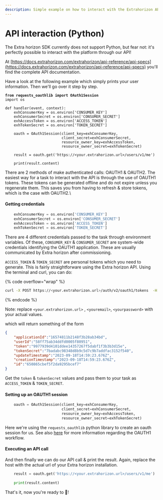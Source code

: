 ```yaml
---
description: Simple example on how to interact with the Extrahorizon API using python
---
```


# API interaction (Python)

The Extra horizon SDK currently does not support Python, but fear not: it's perfectly possible to interact with the platform through our API!&#x20;

At [https://docs.extrahorizon.com/extrahorizon/api-reference/api-specs](https://docs.extrahorizon.com/extrahorizon/api-reference/api-specs) you'll find the complete API documentation.

Have a look at  the following example which simply prints your user information. Then we'll go over it step by step.

<pre class="language-python" data-line-numbers><code class="lang-python"><strong>from requests_oauthlib import OAuth1Session
</strong>import os

def handler(event, context):
    exhConsumerKey = os.environ['CONSUMER_KEY']
    exhConsumerSecret = os.environ['CONSUMER_SECRET']
    exhAccessToken = os.environ['ACCESS_TOKEN']
    exhTokenSecret = os.environ['TOKEN_SECRET']

    oauth = OAuth1Session(client_key=exhConsumerKey,
                          client_secret=exhConsumerSecret,
                          resource_owner_key=exhAccessToken,
                          resource_owner_secret=exhTokenSecret)

    result = oauth.get('https://&#x3C;your.extrahorizon.url>/users/v1/me')
    
    print(result.content)
</code></pre>

There are 2 methods of make authenticated calls: OAUTH1 & OAUTH2. The easiest way for a task to interact with the API is through the use of OAUTH1 tokens. These tokens can be generated offline and do not expire unless you regenerate them. This saves you from having to refresh & store tokens, which is the case with OAUTH2.\


#### Getting credentials

```python
    exhConsumerKey = os.environ['CONSUMER_KEY']
    exhConsumerSecret = os.environ['CONSUMER_SECRET']
    exhAccessToken = os.environ['ACCESS_TOKEN']
    exhTokenSecret = os.environ['TOKEN_SECRET']
```

There are 4 different credentials passed to the task through environment variables. Of these, `CONSUMER_KEY` & `CONSUMER_SECRET` are system-wide credentials identifying the OAUTH1 application. These are usually communicated by Extra horizon after commissioning.

`ACCESS_TOKEN` & `TOKEN_SECRET` are personal tokens which you need to generate. This is fairly straightforware using the Extra horizon API. Using the terminal and curl, you can do:

{% code overflow="wrap" %}
```bash
curl -X POST https://<your.extrahorizon.url>/auth/v2/oauth1/tokens  -H 'Content-Type: application/json' -d '{ "email": "<youremail>", "password": "<yourpassword>" }'
```
{% endcode %}

Note: replace `<your.extrahorizon.url>` , `<youremail>`, `<yourpassword>` with your actual values.

which will return something of the form

```json
{
    "applicationId":"16574811b2148f3b28ab34bd",
    "userId":"58ff75ab34ddfd0005f80951",
    "token":"9977939d4101ddee14357267f5dabf1f3b3b3d15e",
    "tokenSecret":"7badabc98348d8b9c5d7c9b7addfac3152f540",
    "updateTimestamp":"2023-09-18T14:59:23.676Z",
    "creationTimestamp":"2023-09-18T14:59:23.676Z",
    "id":"650865cbef5f2da9295bcef7"
}
```

Get the `token` & `tokenSecret` values and pass them to your task as `ACCESS_TOKEN` & `TOKEN_SECRET`.&#x20;

#### Setting up an OAUTH1 session

```python
    oauth = OAuth1Session(client_key=exhConsumerKey,
                          client_secret=exhConsumerSecret,
                          resource_owner_key=exhAccessToken,
                          resource_owner_secret=exhTokenSecret)
```

Here we're using the `requests_oauthlib` python library to create an oauth session for us. See also [here](https://requests-oauthlib.readthedocs.io/en/latest/oauth1\_workflow.html) for more information regarding the OAUTH1 workflow.



#### Executing an API call

And then finally we can do our API call & print the result. Again, replace the host with the actual url of your Extra horizon installation.

```python
    result = oauth.get('https://<your.extrahorizon.url>/users/v1/me')
    
    print(result.content)
```

That's it, now you're ready to :rocket:!
